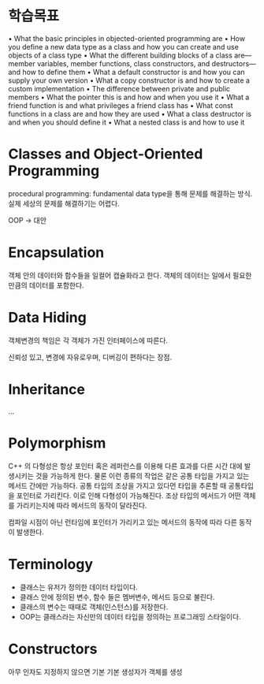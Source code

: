 학습목표
=
• What the basic principles in objected-oriented programming are
• How you define a new data type as a class and how you can create and use objects of a class type
• What the different building blocks of a class are—member variables, member functions, class constructors, and destructors—and how to define them
• What a default constructor is and how you can supply your own version
• What a copy constructor is and how to create a custom implementation
• The difference between private and public members
• What the pointer this is and how and when you use it
• What a friend function is and what privileges a friend class has
• What const functions in a class are and how they are used
• What a class destructor is and when you should define it
• What a nested class is and how to use it

Classes and Object-Oriented Programming
=
procedural programming:  fundamental data type을 통해 문제를 해결하는 방식. 실제 세상의 문제를 해결하기는 어렵다.

OOP -> 대안

Encapsulation
=
객체 안의 데이터와 함수들을 일컬어 캡슐화라고 한다.
객체의 데이터는 일에서 필요한 만큼의 데이터를 포함한다.

Data Hiding
=
객체변경의 책임은 각 객체가 가진 인터페이스에 따른다. 

신뢰성 있고, 변경에 자유로우며, 디버깅이 편하다는 장점.

Inheritance
=
...

Polymorphism
=
C++ 의 다형성은 항상 포인터 혹은 레퍼런스를 이용해 다른 효과를 다른 시간 대에 발생시키는 것을 가능하게 한다. 물론 이런 종류의 작업은 같은 공통 타입을 가지고 있는 메서드 간에만 가능하다. 공통 타입의 조상을 가지고 있다먼 타입을 추론할 때 공통타입을 포인터로 가리킨다. 이로 인해 다형성이 가능해진다. 조상 타입의 메서드가 어떤 객체를 가리키는지에 따라 메서드의 동작이 달라진다.

컴파일 시점이 아닌 런타임에 포인터가 가리키고 있는 메서드의 동작에 따라 다른 동작이 발생한다.

Terminology
=
- 클래스는 유저가 정의한 데이터 타입이다.
- 클래스 안에 정의된 변수, 함수 들은 멤버변수, 메서드 등으로 불린다.
- 클래스의 변수는 때때로 객체(인스턴스)를 저장한다.
- OOP는 클래스라는 자신만의 데이터 타입을 정의하는 프로그래밍 스타일이다.

Constructors
=
아무 인자도 지정하지 않으면 기본 기본 생성자가 객체를 생성




